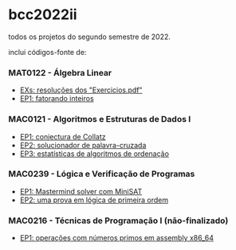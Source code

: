 # bcc2022ii

todos os projetos do segundo semestre de 2022.

inclui códigos-fonte de:

### MAT0122 - Álgebra Linear
* [EXs: resoluções dos "Exercicios.pdf"](/mat0122)
* [EP1: fatorando inteiros](/mat0122-ep1)
### MAC0121 - Algoritmos e Estruturas de Dados I
* [EP1: conjectura de Collatz](/mac0121-ep1)
* [EP2: solucionador de palavra-cruzada](/mac0121-ep2)
* [EP3: estatísticas de algoritmos de ordenação](mac0121-ep3)
### MAC0239 - Lógica e Verificação de Programas
* [EP1: Mastermind solver com MiniSAT](/mac0239-ep1)
* [EP2: uma prova em lógica de primeira ordem](/mac0239-ep2)
### MAC0216 - Técnicas de Programação I (não-finalizado)
* [EP1: operações com números primos em assembly x86_64](/mac0216-ep1)
